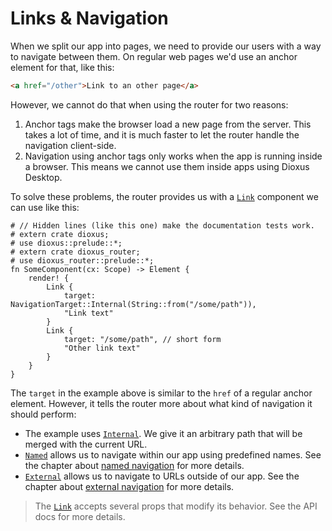 # Links & Navigation

When we split our app into pages, we need to provide our users with a way to
navigate between them. On regular web pages we'd use an anchor element for that,
like this:

```html
<a href="/other">Link to an other page</a>
```

However, we cannot do that when using the router for two reasons:
1. Anchor tags make the browser load a new page from the server. This takes a
   lot of time, and it is much faster to let the router handle the navigation
   client-side.
2. Navigation using anchor tags only works when the app is running inside a
   browser. This means we cannot use them inside apps using Dioxus Desktop.

To solve these problems, the router provides us with a [`Link`] component we can
use like this:
```rust,no_run
# // Hidden lines (like this one) make the documentation tests work.
# extern crate dioxus;
# use dioxus::prelude::*;
# extern crate dioxus_router;
# use dioxus_router::prelude::*;
fn SomeComponent(cx: Scope) -> Element {
    render! {
        Link {
            target: NavigationTarget::Internal(String::from("/some/path")),
            "Link text"
        }
        Link {
            target: "/some/path", // short form
            "Other link text"
        }
    }
}
```

The `target` in the example above is similar to the `href` of a regular anchor
element. However, it tells the router more about what kind of navigation it
should perform:
- The example uses [`Internal`]. We give it an arbitrary path that will be
  merged with the current URL.
- [`Named`] allows us to navigate within our app using predefined names.
  See the chapter about [named navigation](./name.md) for more details.
- [`External`] allows us to navigate to URLs outside of our app. See the
  chapter about [external navigation](./external.md) for more details.

> The [`Link`] accepts several props that modify its behavior. See the API docs
> for more details.

[`External`]: https://docs.rs/dioxus-router-core/latest/dioxus_router_core/navigation/enum.NavigationTarget.html#variant.External
[`Internal`]: https://docs.rs/dioxus-router-core/latest/dioxus_router_core/navigation/enum.NavigationTarget.html#variant.Internal
[`Link`]: https://docs.rs/dioxus-router/latest/dioxus_router/components/fn.Link.html
[`Named`]: https://docs.rs/dioxus-router-core/latest/dioxus_router_core/navigation/enum.NavigationTarget.html#variant.Named
